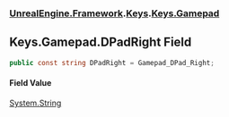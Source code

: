 ### [UnrealEngine.Framework](./UnrealEngine-Framework.md 'UnrealEngine.Framework').[Keys](./Keys.md 'UnrealEngine.Framework.Keys').[Keys.Gamepad](./Keys-Gamepad.md 'UnrealEngine.Framework.Keys.Gamepad')
## Keys.Gamepad.DPadRight Field
  
```csharp
public const string DPadRight = Gamepad_DPad_Right;
```
#### Field Value
[System.String](https://docs.microsoft.com/en-us/dotnet/api/System.String 'System.String')  

